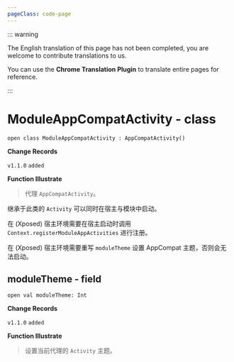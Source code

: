 ```yaml
---
pageClass: code-page
---
```


::: warning

The English translation of this page has not been completed, you are welcome to contribute translations to us.

You can use the **Chrome Translation Plugin** to translate entire pages for reference.

:::

# ModuleAppCompatActivity <span class="symbol">- class</span>

```kotlin:no-line-numbers
open class ModuleAppCompatActivity : AppCompatActivity()
```

**Change Records**

`v1.1.0` `added`

**Function Illustrate**

> 代理 `AppCompatActivity`。

继承于此类的 `Activity` 可以同时在宿主与模块中启动。

在 (Xposed) 宿主环境需要在宿主启动时调用 `Context.registerModuleAppActivities` 进行注册。

在 (Xposed) 宿主环境需要重写 `moduleTheme` 设置 AppCompat 主题，否则会无法启动。

## moduleTheme <span class="symbol">- field</span>

```kotlin:no-line-numbers
open val moduleTheme: Int
```

**Change Records**

`v1.1.0` `added`

**Function Illustrate**

> 设置当前代理的 `Activity` 主题。